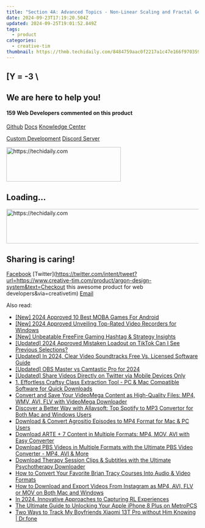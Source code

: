 ```yaml
---
title: "Section 4A: Advanced Topics - Non-Linear Scaling and Fractal Geometry in Models"
date: 2024-09-23T17:19:20.504Z
updated: 2024-09-25T19:01:52.849Z
tags:
  - product
categories:
  - creative-tim
thumbnail: https://thmb.techidaily.com/8484759aac0f2217a1c47e166f9703590835bee6447866146f3b1628180769c5.jpg
---
```


## \[Y = -3 \

## We are here to help you!

#### 159 Web Developers commented on this product

[Github](https://github.com/creativetimofficial/argon-design-system) [Docs](https://tools.techidaily.com/creative-tim/products/) [Knowledge Center](https://tools.techidaily.com/creative-tim/products/) 

[Custom Development](https://tools.techidaily.com/creative-tim/products/) [Discord Server](https://discord.com/invite/FhCJCaHdQa) 

<!-- affiliate ads begin -->
<a href="https://aligracehair.sjv.io/c/5597632/1884017/19272" target="_top" id="1884017">
  <img src="//a.impactradius-go.com/display-ad/19272-1884017" border="0" alt="https://techidaily.com" width="300" height="90"/>
</a>
<img height="0" width="0" src="https://aligracehair.sjv.io/i/5597632/1884017/19272" style="position:absolute;visibility:hidden;" border="0" />
<!-- affiliate ads end -->

## Loading...

<!-- affiliate ads begin -->
<a href="https://appsumo.8odi.net/c/5597632/2123726/7443" target="_top" id="2123726">
  <img src="//a.impactradius-go.com/display-ad/7443-2123726" border="0" alt="https://techidaily.com" width="600" height="90"/>
</a>
<img height="0" width="0" src="https://appsumo.8odi.net/i/5597632/2123726/7443" style="position:absolute;visibility:hidden;" border="0" />
<!-- affiliate ads end -->

## Sharing is caring!

[Facebook](https://www.facebook.com/sharer/sharer.php?u=https://www.creative-tim.com/product/argon-design-system?src=sdkpreparse) [Twitter](https://twitter.com/intent/tweet?url=https://www.creative-tim.com/product/argon-design-system&text=Checkout this awesome product for web developers&via=creativetim) [Email](https://tools.techidaily.com/creative-tim/products/)

<ins class="adsbygoogle"
     style="display:block"
     data-ad-format="autorelaxed"
     data-ad-client="ca-pub-7571918770474297"
     data-ad-slot="1223367746"></ins>

<ins class="adsbygoogle"
     style="display:block"
     data-ad-client="ca-pub-7571918770474297"
     data-ad-slot="8358498916"
     data-ad-format="auto"
     data-full-width-responsive="true"></ins>

<span class="atpl-alsoreadstyle">Also read:</span>
<div><ul>
<li><a href="https://screen-mirroring-recording.techidaily.com/new-2024-approved-10-best-moba-games-for-android/"><u>[New] 2024 Approved 10 Best MOBA Games For Android</u></a></li>
<li><a href="https://screen-mirroring-recording.techidaily.com/new-2024-approved-unveiling-top-rated-video-recorders-for-windows/"><u>[New] 2024 Approved Unveiling Top-Rated Video Recorders for Windows</u></a></li>
<li><a href="https://facebook-video-footage.techidaily.com/new-unbeatable-freefire-gaming-hashtag-and-strategy-insights/"><u>[New] Unbeatable FreeFire Gaming Hashtag & Strategy Insights</u></a></li>
<li><a href="https://tiktok-video-recordings.techidaily.com/updated-2024-approved-mistaken-loadout-on-tiktok-can-i-see-previous-selections/"><u>[Updated] 2024 Approved Mistaken Loadout on TikTok Can I See Previous Selections?</u></a></li>
<li><a href="https://screen-capture.techidaily.com/updated-in-2024-clear-video-soundtracks-free-vs-licensed-software-guide/"><u>[Updated] In 2024, Clear Video Soundtracks Free Vs. Licensed Software Guide</u></a></li>
<li><a href="https://screen-recording.techidaily.com/updated-obs-master-vs-camtastic-pro-for-2024/"><u>[Updated] OBS Master vs Camtastic Pro for 2024</u></a></li>
<li><a href="https://twitter-videos.techidaily.com/updated-share-videos-directly-on-twitter-via-mobile-devices-only/"><u>[Updated] Share Videos Directly on Twitter via Mobile Devices Only</u></a></li>
<li><a href="https://discover-data.techidaily.com/1-effortless-craftsy-class-extraction-tool-pc-and-mac-compatible-software-for-quick-downloads/"><u>1. Effortless Craftsy Class Extraction Tool - PC & Mac Compatible Software for Quick Downloads</u></a></li>
<li><a href="https://discover-data.techidaily.com/convert-and-save-your-videomega-content-as-high-quality-files-mp4-wmv-avi-flv-with-videomega-downloader/"><u>Convert and Save Your VideoMega Content as High-Quality Files: MP4, WMV, AVI, FLV with VideoMega Downloader</u></a></li>
<li><a href="https://discover-data.techidaily.com/discover-a-better-way-with-allavsoft-top-spotify-to-mp3-convertor-for-both-mac-and-windows-users/"><u>Discover a Better Way with Allavsoft: Top Spotify to MP3 Convertor for Both Mac and Windows Users</u></a></li>
<li><a href="https://discover-data.techidaily.com/download-and-convert-agrositio-episodes-to-mp4-format-for-mac-and-pc-users/"><u>Download & Convert Agrositio Episodes to MP4 Format for Mac & PC Users</u></a></li>
<li><a href="https://discover-data.techidaily.com/download-arte-plus-7-content-in-multiple-formats-mp4-mov-avi-with-easy-converter/"><u>Download ARTE + 7 Content in Multiple Formats: MP4, MOV, AVI with Easy Converter</u></a></li>
<li><a href="https://discover-data.techidaily.com/download-pbs-videos-in-multiple-formats-with-the-ultimate-pbs-video-converter-mp4-avi-and-more/"><u>Download PBS Videos in Multiple Formats with the Ultimate PBS Video Converter - MP4, AVI & More</u></a></li>
<li><a href="https://discover-data.techidaily.com/download-therapy-session-clips-and-subtitles-with-the-ultimate-psychotherapy-downloader/"><u>Download Therapy Session Clips & Subtitles with the Ultimate Psychotherapy Downloader</u></a></li>
<li><a href="https://discover-data.techidaily.com/how-to-convert-your-favorite-brian-tracy-courses-into-audio-and-video-formats/"><u>How to Convert Your Favorite Brian Tracy Courses Into Audio & Video Formats</u></a></li>
<li><a href="https://discover-data.techidaily.com/how-to-download-and-export-videos-from-instagram-as-mp4-avi-flv-or-mov-on-both-mac-and-windows/"><u>How to Download and Export Videos From Instagram as MP4, AVI, FLV or MOV on Both Mac and Windows</u></a></li>
<li><a href="https://screen-video-capture.techidaily.com/in-2024-innovative-approaches-to-capturing-rl-experiences/"><u>In 2024, Innovative Approaches to Capturing RL Experiences</u></a></li>
<li><a href="https://sim-unlock.techidaily.com/the-ultimate-guide-to-unlocking-your-apple-iphone-8-plus-on-metropcs-by-drfone-ios/"><u>The Ultimate Guide to Unlocking Your Apple iPhone 8 Plus on MetroPCS</u></a></li>
<li><a href="https://android-location-track.techidaily.com/two-ways-to-track-my-boyfriends-xiaomi-13t-pro-without-him-knowing-drfone-by-drfone-virtual-android/"><u>Two Ways to Track My Boyfriends Xiaomi 13T Pro without Him Knowing | Dr.fone</u></a></li>
</ul></div>

